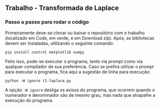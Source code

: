 ## Trabalho - Transformada de Laplace
### Passo a passo para rodar o código
Primeiramente deve-se clonar ou baixar o repositório com o trabalho (localizado em Code, em verde, e em Download zip). Após, as bibliotecas devem ser instaladas, utilizando o seguinte comando:
```
pip install control matplotlib numpy
```
Feito isso, pode-se executar o programa, tanto via prompt como via qualquer compilador de sua preferência. Caso se prefira utilizar o prompt para executar o programa, fica aqui a sugestão de linha para execução:
```
python -W ignore t1-laplace.py
```
A opção `-W ignore` desliga os avisos do programa, que ocorrem quando o numerador e denominador são de mesmo grau, mas nada que atrapalhe a execução do programa.
